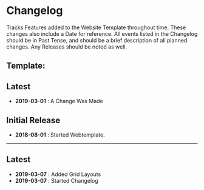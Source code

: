 # Changelog

Tracks Features added to the Website Template throughout time. These changes also include a Date for reference. All events listed in the Changelog should be in Past Tense, and should be a brief description of all planned changes. Any Releases should be noted as well.

## Template: 

## Latest

* __2019-03-01__ : A Change Was Made

## Initial Release

* __2018-08-01__ : Started Webtemplate.

___

## Latest

* __2019-03-07__ : Added Grid Layouts
* __2019-03-07__ : Started Changelog

